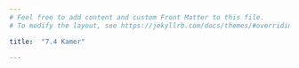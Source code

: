 ```yaml
---
# Feel free to add content and custom Front Matter to this file.
# To modify the layout, see https://jekyllrb.com/docs/themes/#overriding-theme-defaults

title:  "7.4 Kamer"

---
```


<script src="https://d3js.org/d3.v6.min.js" defer></script>
<script src="https://d3js.org/d3-scale.v3.min.js" defer></script>
<script src="js/companion_utils_locale-nl.js" defer></script>
<script src="js/companion_utils_colors.js" defer></script>
<script src="js/companion_utils_svg2png.js" defer></script>

<script src="js/companion_chart_bookrating.js" defer></script>
<script src="js/companion_chart_7-4_kamer.js" defer></script>

<div class="chart_float" id="chart_7-4_kamer"></div>
